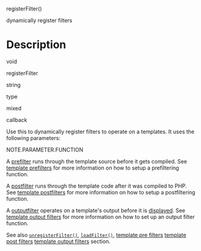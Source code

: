 registerFilter()

dynamically register filters

Description
===========

void

registerFilter

string

type

mixed

callback

Use this to dynamically register filters to operate on a templates. It
uses the following parameters:

NOTE.PARAMETER.FUNCTION

A [prefilter](#plugins.prefilters.postfilters) runs through the template
source before it gets compiled. See [template
prefilters](#advanced.features.prefilters) for more information on how
to setup a prefiltering function.

A [postfilter](#plugins.prefilters.postfilters) runs through the
template code after it was compiled to PHP. See [template
postfilters](#advanced.features.postfilters) for more information on how
to setup a postfiltering function.

A [outputfilter](#plugins.outputfilters) operates on a template\'s
output before it is [displayed](#api.display). See [template output
filters](#advanced.features.outputfilters) for more information on how
to set up an output filter function.

See also [`unregisterFilter()`](#api.unregister.filter),
[`loadFilter()`](#api.load.filter), [template pre
filters](#advanced.features.prefilters) [template post
filters](#advanced.features.postfilters) [template output
filters](#advanced.features.outputfilters) section.
